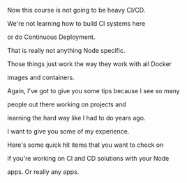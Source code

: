 Now this course is not going to be heavy CI/CD.

We're not learning how to build CI systems here

or do Continuous Deployment.

That is really not anything Node specific.

Those things just work the way they work with all Docker

images and containers.

Again, I've got to give you some tips because I see so many

people out there working on projects and

learning the hard way like I had to do years ago.

I want to give you some of my experience.

Here's some quick hit items that you want to check on

if you're working on CI and CD solutions with your Node

apps. Or really any apps.